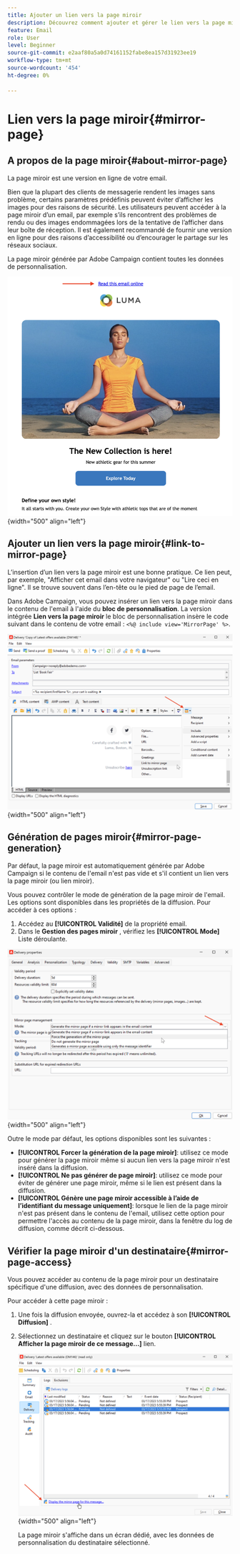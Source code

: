 ```yaml
---
title: Ajouter un lien vers la page miroir
description: Découvrez comment ajouter et gérer le lien vers la page miroir
feature: Email
role: User
level: Beginner
source-git-commit: e2aaf80a5a0d74161152fabe8ea157d31923ee19
workflow-type: tm+mt
source-wordcount: '454'
ht-degree: 0%

---
```


# Lien vers la page miroir{#mirror-page}

## A propos de la page miroir{#about-mirror-page}

La page miroir est une version en ligne de votre email.

Bien que la plupart des clients de messagerie rendent les images sans problème, certains paramètres prédéfinis peuvent éviter d’afficher les images pour des raisons de sécurité. Les utilisateurs peuvent accéder à la page miroir d’un email, par exemple s’ils rencontrent des problèmes de rendu ou des images endommagées lors de la tentative de l’afficher dans leur boîte de réception. Il est également recommandé de fournir une version en ligne pour des raisons d’accessibilité ou d’encourager le partage sur les réseaux sociaux.

La page miroir générée par Adobe Campaign contient toutes les données de personnalisation.

![exemple de lien miroir](assets/mirror-page-link.png){width="500" align="left"}

## Ajouter un lien vers la page miroir{#link-to-mirror-page}

L’insertion d’un lien vers la page miroir est une bonne pratique. Ce lien peut, par exemple, &quot;Afficher cet email dans votre navigateur&quot; ou &quot;Lire ceci en ligne&quot;. Il se trouve souvent dans l’en-tête ou le pied de page de l’email.

Dans Adobe Campaign, vous pouvez insérer un lien vers la page miroir dans le contenu de l&#39;email à l&#39;aide du **bloc de personnalisation**. La version intégrée **Lien vers la page miroir** le bloc de personnalisation insère le code suivant dans le contenu de votre email : `<%@ include view='MirrorPage' %>`.

![](assets/mirror-page-insert.png){width="500" align="left"}


<!--For more on personalization blocks insertion, refer to [Personalization blocks](personalization-blocks.md).-->

## Génération de pages miroir{#mirror-page-generation}

Par défaut, la page miroir est automatiquement générée par Adobe Campaign si le contenu de l&#39;email n&#39;est pas vide et s&#39;il contient un lien vers la page miroir (ou lien miroir).

Vous pouvez contrôler le mode de génération de la page miroir de l&#39;email. Les options sont disponibles dans les propriétés de la diffusion. Pour accéder à ces options :

1. Accédez au **[!UICONTROL Validité]** de la propriété email.
1. Dans le **Gestion des pages miroir** , vérifiez les **[!UICONTROL Mode]** Liste déroulante.

![](assets/mirror-page-generation.png){width="500" align="left"}

Outre le mode par défaut, les options disponibles sont les suivantes :

* **[!UICONTROL Forcer la génération de la page miroir]**: utilisez ce mode pour générer la page miroir même si aucun lien vers la page miroir n&#39;est inséré dans la diffusion.
* **[!UICONTROL Ne pas générer de page miroir]**: utilisez ce mode pour éviter de générer une page miroir, même si le lien est présent dans la diffusion.
* **[!UICONTROL Génère une page miroir accessible à l’aide de l’identifiant du message uniquement]**: lorsque le lien de la page miroir n&#39;est pas présent dans le contenu de l&#39;email, utilisez cette option pour permettre l&#39;accès au contenu de la page miroir, dans la fenêtre du log de diffusion, comme décrit ci-dessous.

## Vérifier la page miroir d&#39;un destinataire{#mirror-page-access}

Vous pouvez accéder au contenu de la page miroir pour un destinataire spécifique d&#39;une diffusion, avec des données de personnalisation.

Pour accéder à cette page miroir :

1. Une fois la diffusion envoyée, ouvrez-la et accédez à son **[!UICONTROL Diffusion]** .

1. Sélectionnez un destinataire et cliquez sur le bouton **[!UICONTROL Afficher la page miroir de ce message...]** lien.

   ![](assets/mirror-page-display.png){width="500" align="left"}

   La page miroir s&#39;affiche dans un écran dédié, avec les données de personnalisation du destinataire sélectionné.

